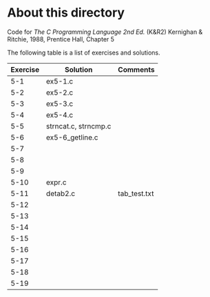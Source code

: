 # About this directory 
Code for _The C Programming Language 2nd Ed._ (K&R2) Kernighan & Ritchie, 1988, Prentice Hall, Chapter 5

The following table is a list of exercises and solutions.

|Exercise|Solution|Comments|
|--------|--------|--------|
|5-1 	 | ex5-1.c||
|5-2  	 | ex5-2.c     ||
|5-3    | ex5-3.c     ||
|5-4    | ex5-4.c     ||
|5-5    | strncat.c, strncmp.c     ||
|5-6    | ex5-6_getline.c     ||
|5-7    |      ||
|5-8    |      ||
|5-9    |      ||
|5-10 	 | expr.c     ||
|5-11    | detab2.c     |tab_test.txt|
|5-12  	 |      ||
|5-13    |      ||
|5-14    |      ||
|5-15    |      ||
|5-16    |      ||
|5-17    |      ||
|5-18    |      ||
|5-19    |      ||
